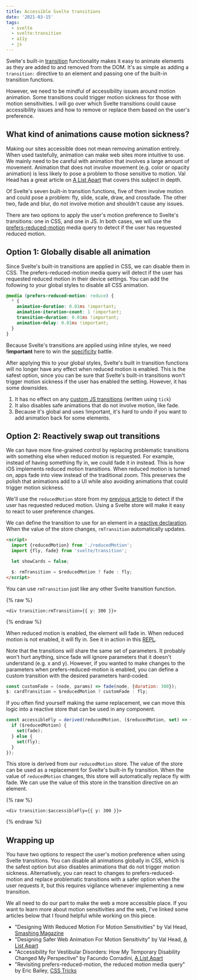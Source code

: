 ```yaml
---
title: Accessible Svelte transitions
date: '2021-03-15'
tags:
  - svelte
  - svelte:transition
  - a11y
  - js
---
```


Svelte's built-in [transition](https://svelte.dev/tutorial/transition) functionality makes it easy to animate elements as they are added to and removed from the DOM. It's as simple as adding a `transition:` directive to an element and passing one of the built-in transition functions.

However, we need to be mindful of accessibility issues around motion animation. Some transitions could trigger motion sickness for those with motion sensitivities. I will go over which Svelte transitions could cause accessibility issues and how to remove or replace them based on the user's preference.

## What kind of animations cause motion sickness?

Making our sites accessible does not mean removing animation entirely. When used tastefully, animation can make web sites more intuitive to use. We mainly need to be careful with animation that involves a large amount of movement. Animation that does not involve movement (e.g. color or opacity animation) is less likely to pose a problem to those sensitive to motion. Val Head has a great article on [A List Apart](https://alistapart.com/article/designing-safer-web-animation-for-motion-sensitivity/) that covers this subject in depth.

Of Svelte's seven built-in transition functions, five of them involve motion and could pose a problem: fly, slide, scale, draw, and crossfade. The other two, fade and blur, do not involve motion and shouldn't cause any issues.

There are two options to apply the user's motion preference to Svelte's transitions: one in CSS, and one in JS. In both cases, we will use the [prefers-reduced-motion](https://developer.mozilla.org/en-US/docs/Web/CSS/@media/prefers-reduced-motion) media query to detect if the user has requested reduced motion.

## Option 1: Globally disable all animation

Since Svelte's built-in transitions are applied in CSS, we can disable them in CSS. The prefers-reduced-motion media query will detect if the user has requested reduced motion in their device settings. You can add the following to your global styles to disable all CSS animation.

```css
@media (prefers-reduced-motion: reduce) {
  * {
    animation-duration: 0.01ms !important;
    animation-iteration-count: 1 !important;
    transition-duration: 0.01ms !important;
    animation-delay: 0.01ms !important;
  }
}
```

Because Svelte's transitions are applied using inline styles, we need **!important** here to win the [specificity](https://developer.mozilla.org/en-US/docs/Web/CSS/Specificity) battle.

After applying this to your global styles, Svelte's built in transition functions will no longer have any effect when reduced motion is enabled. This is the safest option, since you can be sure that Svelte's built-in transitions won't trigger motion sickness if the user has enabled the setting. However, it has some downsides.

1. It has no effect on any [custom JS transitions](https://svelte.dev/tutorial/custom-js-transitions) (written using `tick`)
2. It also disables safe animations that do not involve motion, like fade.
3. Because it's global and uses !important, it's hard to undo if you want to add animation back for some elements.

## Option 2: Reactively swap out transitions

We can have more fine-grained control by replacing problematic transitions with something else when reduced motion is requested. For example, instead of having something fly in, we could fade it in instead. This is how iOS implements reduced motion transitions. When reduced motion is turned on, apps fade into view instead of the traditional zoom. This preserves the polish that animations add to a UI while also avoiding animations that could trigger motion sickness.

We'll use the `reducedMotion` store from my [previous article](/posts/svelte-prefers-reduced-motion-store/) to detect if the user has requested reduced motion. Using a Svelte store will make it easy to react to user preference changes.

We can define the transition to use for an element in a [reactive declaration](https://svelte.dev/tutorial/reactive-declarations). When the value of the store changes, `rmTransition` automatically updates.

```html
<script>
  import {reducedMotion} from './reducedMotion';
  import {fly, fade} from 'svelte/transition';

  let showCards = false;

  $: rmTransition = $reducedMotion ? fade : fly;
</script>
```

You can use `rmTransition` just like any other Svelte transition function.

{% raw %}

```svelte
<div transition:rmTransition={{ y: 300 }}>
```

{% endraw %}

When reduced motion is enabled, the element will fade in. When reduced motion is not enabled, it will fly in. See it in action in this [REPL](https://svelte.dev/repl/470f23fcce014693be8333016059c223?version=3.35.0).

Note that the transitions will share the same set of parameters. It probably won't hurt anything, since fade will ignore parameters that it doesn't understand (e.g. x and y). However, if you wanted to make changes to the parameters when prefers-reduced-motion is enabled, you can define a custom transition with the desired parameters hard-coded.

```js
const customFade = (node, params) => fade(node, {duration: 300});
$: cardTransition = $reducedMotion ? customFade : fly;
```

If you often find yourself making the same replacement, we can move this logic into a reactive store that can be used in any component.

```js
const accessibleFly = derived(reducedMotion, ($reducedMotion, set) => {
  if ($reducedMotion) {
    set(fade);
  } else {
    set(fly);
  }
});
```

This store is derived from our `reducedMotion` store. The value of the store can be used as a replacement for Svelte's built-in fly transition. When the value of `reducedMotion` changes, this store will automatically replace fly with fade. We can use the value of this store in the transition directive on an element.

{% raw %}

```svelte
<div transition:$accessibleFly={{ y: 300 }}>
```

{% endraw %}

## Wrapping up

You have two options to respect the user's motion preference when using Svelte transitions. You can disable all animations globally in CSS, which is the safest option but also disables animations that do not trigger motion sickness. Alternatively, you can react to changes to prefers-reduced-motion and replace problematic transitions with a safer option when the user requests it, but this requires vigilance whenever implementing a new transition.

We all need to do our part to make the web a more accessible place. If you want to learn more about motion sensitivities and the web, I've linked some articles below that I found helpful while working on this piece.

- "Designing With Reduced Motion For Motion Sensitivities" by Val Head, [Smashing Magazine](https://www.smashingmagazine.com/2020/09/design-reduced-motion-sensitivities/)
- "Designing Safer Web Animation For Motion Sensitivity" by Val Head, [A List Apart](https://alistapart.com/article/designing-safer-web-animation-for-motion-sensitivity/)
- "Accessibility for Vestibular Disorders: How My Temporary Disability Changed My Perspective" by Facundo Corradini, [A List Apart](https://alistapart.com/article/accessibility-for-vestibular/)
- "Revisiting prefers-reduced-motion, the reduced motion media query" by Eric Bailey, [CSS Tricks](https://css-tricks.com/revisiting-prefers-reduced-motion-the-reduced-motion-media-query/)
